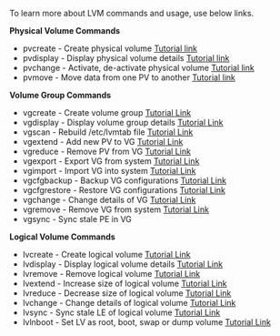 
To learn more about LVM commands and usage, use below links.

**Physical Volume Commands**

- pvcreate	   - Create physical volume	                  [Tutorial link](https://kerneltalks.com/disk-management/lvm-command-tutorials-pvcreate-pvdisplay/) 
- pvdisplay	   - Display physical volume details	        [Tutorial link](https://kerneltalks.com/disk-management/lvm-command-tutorials-pvcreate-pvdisplay/) 
- pvchange	   - Activate, de-activate physical volume	  [Tutorial link](https://kerneltalks.com/2016/11/lvm-commands-tutorial-pvchange-pvmove)
- pvmove	     - Move data from one PV to another	        [Tutorial link](https://kerneltalks.com/2016/11/lvm-commands-tutorial-pvchange-pvmove)




**Volume Group Commands**

- vgcreate	    - Create volume group              [Tutorial Link](https://kerneltalks.com/disk-management/lvm-commands-tutorial-vgcreate-vgdisplay-vgscan/)
- vgdisplay	    - Display volume group details     [Tutorial Link](https://kerneltalks.com/disk-management/lvm-commands-tutorial-vgcreate-vgdisplay-vgscan/) 
- vgscan	      - Rebuild /etc/lvmtab file         [Tutorial Link](https://kerneltalks.com/disk-management/lvm-commands-tutorial-vgcreate-vgdisplay-vgscan/) 
- vgextend	    - Add new PV to VG                 [Tutorial Link](https://kerneltalks.com/disk-management/lvm-commands-tutorial-vgextend-vgreduce-vgexport-vgimport/)
- vgreduce	    - Remove PV from VG                [Tutorial Link](https://kerneltalks.com/disk-management/lvm-commands-tutorial-vgextend-vgreduce-vgexport-vgimport/)
- vgexport	    - Export VG from system            [Tutorial Link](https://kerneltalks.com/disk-management/lvm-commands-tutorial-vgextend-vgreduce-vgexport-vgimport/)
- vgimport	    - Import VG into system            [Tutorial Link](https://kerneltalks.com/disk-management/lvm-commands-tutorial-vgextend-vgreduce-vgexport-vgimport/)
- vgcfgbackup	  - Backup VG configurations         [Tutorial Link](https://kerneltalks.com/disk-management/lvm-commands-tutorial-vgcfgbackup-vgcfgrestore-vgchange/)
- vgcfgrestore	- Restore VG configurations        [Tutorial Link](https://kerneltalks.com/disk-management/lvm-commands-tutorial-vgcfgbackup-vgcfgrestore-vgchange/)
- vgchange	    - Change details of VG             [Tutorial Link](https://kerneltalks.com/disk-management/lvm-commands-tutorial-vgcfgbackup-vgcfgrestore-vgchange/)
- vgremove	    - Remove VG from system            [Tutorial Link](https://kerneltalks.com/disk-management/lvm-commands-tutorial-vgremove-vgsync/)
- vgsync	      - Sync stale PE in VG


**Logical Volume Commands**

- lvcreate	 - Create logical volume                          [Tutorial Link](https://kerneltalks.com/hpux/lvm-commands-tutorial-lvcreate-lvdisplay-lvremove/)
- lvdisplay	 - Display logical volume details                 [Tutorial Link](https://kerneltalks.com/hpux/lvm-commands-tutorial-lvcreate-lvdisplay-lvremove/) 
- lvremove	 - Remove logical volume                          [Tutorial Link](https://kerneltalks.com/hpux/lvm-commands-tutorial-lvcreate-lvdisplay-lvremove/)
- lvextend	 - Increase size of logical volume                [Tutorial Link](https://kerneltalks.com/disk-management/lvm-commands-lvextend-lvreduce-lvchange/)
- lvreduce	 - Decrease size of logical volume                [Tutorial Link](https://kerneltalks.com/disk-management/lvm-commands-lvextend-lvreduce-lvchange/)
- lvchange	 - Change details of logical volume               [Tutorial Link](https://kerneltalks.com/disk-management/lvm-commands-lvextend-lvreduce-lvchange/)
- lvsync	   - Sync stale LE of logical volume                [Tutorial Link](https://kerneltalks.com/disk-management/lvm-commands-lvsync-lvlnboot/)
- lvlnboot	 - Set LV as root, boot, swap or dump volume      [Tutorial Link](https://kerneltalks.com/disk-management/lvm-commands-lvsync-lvlnboot/)    
